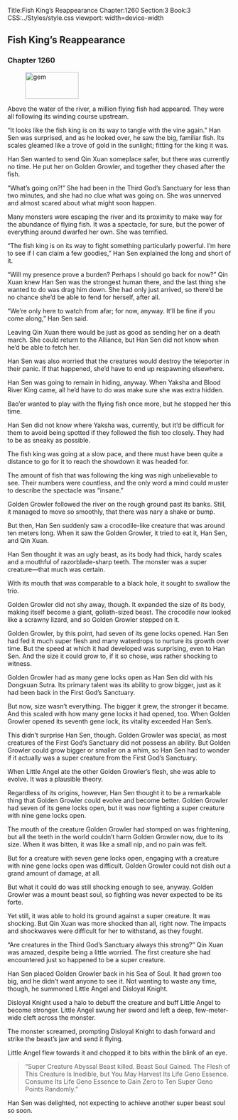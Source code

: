 Title:Fish King’s Reappearance 
Chapter:1260 
Section:3 
Book:3 
CSS:../Styles/style.css 
viewport: width=device-width
  
## Fish King’s Reappearance
### Chapter 1260 
<figure>
	<img src="../Images/gem.gif" alt="gem" id="gem" width="120" height="60" />
</figure>
  

  
  Above the water of the river, a million flying fish had appeared. They were all following its winding course upstream.

“It looks like the fish king is on its way to tangle with the vine again.” Han Sen was surprised, and as he looked over, he saw the big, familiar fish. Its scales gleamed like a trove of gold in the sunlight; fitting for the king it was.

Han Sen wanted to send Qin Xuan someplace safer, but there was currently no time. He put her on Golden Growler, and together they chased after the fish.

“What’s going on?!” She had been in the Third God’s Sanctuary for less than two minutes, and she had no clue what was going on. She was unnerved and almost scared about what might soon happen.

Many monsters were escaping the river and its proximity to make way for the abundance of flying fish. It was a spectacle, for sure, but the power of everything around dwarfed her own. She was terrified.

“The fish king is on its way to fight something particularly powerful. I’m here to see if I can claim a few goodies,” Han Sen explained the long and short of it.

“Will my presence prove a burden? Perhaps I should go back for now?” Qin Xuan knew Han Sen was the strongest human there, and the last thing she wanted to do was drag him down. She had only just arrived, so there’d be no chance she’d be able to fend for herself, after all.

“We’re only here to watch from afar; for now, anyway. It’ll be fine if you come along,” Han Sen said.

Leaving Qin Xuan there would be just as good as sending her on a death march. She could return to the Alliance, but Han Sen did not know when he’d be able to fetch her.

Han Sen was also worried that the creatures would destroy the teleporter in their panic. If that happened, she’d have to end up respawning elsewhere.

Han Sen was going to remain in hiding, anyway. When Yaksha and Blood River King came, all he’d have to do was make sure she was extra hidden.

Bao’er wanted to play with the flying fish once more, but he stopped her this time.

Han Sen did not know where Yaksha was, currently, but it’d be difficult for them to avoid being spotted if they followed the fish too closely. They had to be as sneaky as possible.

The fish king was going at a slow pace, and there must have been quite a distance to go for it to reach the showdown it was headed for.

The amount of fish that was following the king was nigh unbelievable to see. Their numbers were countless, and the only word a mind could muster to describe the spectacle was “insane.”

Golden Growler followed the river on the rough ground past its banks. Still, it managed to move so smoothly, that there was nary a shake or bump.

But then, Han Sen suddenly saw a crocodile-like creature that was around ten meters long. When it saw the Golden Growler, it tried to eat it, Han Sen, and Qin Xuan.

Han Sen thought it was an ugly beast, as its body had thick, hardy scales and a mouthful of razorblade-sharp teeth. The monster was a super creature—that much was certain.

With its mouth that was comparable to a black hole, it sought to swallow the trio.

Golden Growler did not shy away, though. It expanded the size of its body, making itself become a giant, goliath-sized beast. The crocodile now looked like a scrawny lizard, and so Golden Growler stepped on it.

Golden Growler, by this point, had seven of its gene locks opened. Han Sen had fed it much super flesh and many waterdrops to nurture its growth over time. But the speed at which it had developed was surprising, even to Han Sen. And the size it could grow to, if it so chose, was rather shocking to witness.

Golden Growler had as many gene locks open as Han Sen did with his Dongxuan Sutra. Its primary talent was its ability to grow bigger, just as it had been back in the First God’s Sanctuary.

But now, size wasn’t everything. The bigger it grew, the stronger it became. And this scaled with how many gene locks it had opened, too. When Golden Growler opened its seventh gene lock, its vitality exceeded Han Sen’s.

This didn’t surprise Han Sen, though. Golden Growler was special, as most creatures of the First God’s Sanctuary did not possess an ability. But Golden Growler could grow bigger or smaller on a whim, so Han Sen had to wonder if it actually was a super creature from the First God’s Sanctuary.

When Little Angel ate the other Golden Growler’s flesh, she was able to evolve. It was a plausible theory.

Regardless of its origins, however, Han Sen thought it to be a remarkable thing that Golden Growler could evolve and become better. Golden Growler had seven of its gene locks open, but it was now fighting a super creature with nine gene locks open.

The mouth of the creature Golden Growler had stomped on was frightening, but all the teeth in the world couldn’t harm Golden Growler now, due to its size. When it was bitten, it was like a small nip, and no pain was felt.

But for a creature with seven gene locks open, engaging with a creature with nine gene locks open was difficult. Golden Growler could not dish out a grand amount of damage, at all.

But what it could do was still shocking enough to see, anyway. Golden Growler was a mount beast soul, so fighting was never expected to be its forte.

Yet still, it was able to hold its ground against a super creature. It was shocking. But Qin Xuan was more shocked than all, right now. The impacts and shockwaves were difficult for her to withstand, as they fought.

“Are creatures in the Third God’s Sanctuary always this strong?” Qin Xuan was amazed, despite being a little worried. The first creature she had encountered just so happened to be a super creature.

Han Sen placed Golden Growler back in his Sea of Soul. It had grown too big, and he didn’t want anyone to see it. Not wanting to waste any time, though, he summoned Little Angel and Disloyal Knight.

Disloyal Knight used a halo to debuff the creature and buff Little Angel to become stronger. Little Angel swung her sword and left a deep, few-meter-wide cleft across the monster.

The monster screamed, prompting Disloyal Knight to dash forward and strike the beast’s jaw and send it flying.

Little Angel flew towards it and chopped it to bits within the blink of an eye.

>“Super Creature Abyssal Beast killed. Beast Soul Gained. The Flesh of This Creature Is Inedible, but You May Harvest Its Life Geno Essence. Consume Its Life Geno Essence to Gain Zero to Ten Super Geno Points Randomly.”

Han Sen was delighted, not expecting to achieve another super beast soul so soon.
